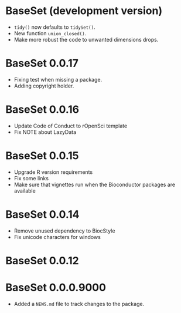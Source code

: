 # BaseSet (development version)

* `tidy()` now defaults to `tidySet()`.
* New function `union_closed()`.
* Make more robust the code to unwanted dimensions drops. 

# BaseSet 0.0.17

* Fixing test when missing a package. 
* Adding copyright holder.

# BaseSet 0.0.16

* Update Code of Conduct to rOpenSci template
* Fix NOTE about LazyData

# BaseSet 0.0.15

* Upgrade R version requirements
* Fix some links
* Make sure that vignettes run when the Bioconductor packages are available

# BaseSet 0.0.14

* Remove unused dependency to BiocStyle
* Fix unicode characters for windows

# BaseSet 0.0.12

# BaseSet 0.0.0.9000

* Added a `NEWS.md` file to track changes to the package.
